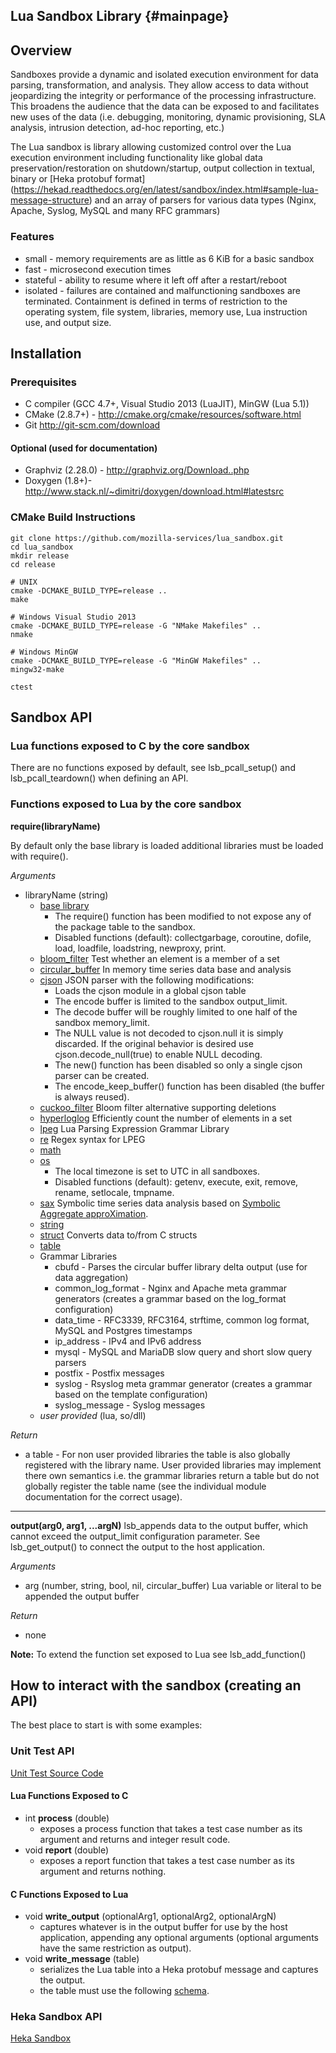 Lua Sandbox Library {#mainpage}
-------------------

## Overview

Sandboxes provide a dynamic and isolated execution environment
for data parsing, transformation, and analysis.  They allow access to data
without jeopardizing the integrity or performance of the processing
infrastructure. This broadens the audience that the data can be
exposed to and facilitates new uses of the data (i.e. debugging, monitoring,
dynamic provisioning,  SLA analysis, intrusion detection, ad-hoc reporting,
etc.)

The Lua sandbox is library allowing customized control over the Lua execution
environment including functionality like global data preservation/restoration on
shutdown/startup, output collection in textual, binary or [Heka protobuf format]
(https://hekad.readthedocs.org/en/latest/sandbox/index.html#sample-lua-message-structure)
and an array of parsers for various data types (Nginx, Apache, Syslog, MySQL and
many RFC grammars)

### Features

- small - memory requirements are as little as 6 KiB for a basic sandbox
- fast - microsecond execution times
- stateful - ability to resume where it left off after a restart/reboot
- isolated - failures are contained and malfunctioning sandboxes are terminated.
  Containment is defined in terms of restriction to the operating system,
  file system, libraries, memory use, Lua instruction use, and output size.

## Installation

### Prerequisites
* C compiler (GCC 4.7+, Visual Studio 2013 (LuaJIT), MinGW (Lua 5.1))
* CMake (2.8.7+) - http://cmake.org/cmake/resources/software.html
* Git http://git-scm.com/download

#### Optional (used for documentation)
* Graphviz (2.28.0) - http://graphviz.org/Download..php
* Doxygen (1.8+)- http://www.stack.nl/~dimitri/doxygen/download.html#latestsrc

### CMake Build Instructions

    git clone https://github.com/mozilla-services/lua_sandbox.git
    cd lua_sandbox
    mkdir release
    cd release

    # UNIX
    cmake -DCMAKE_BUILD_TYPE=release ..
    make

    # Windows Visual Studio 2013
    cmake -DCMAKE_BUILD_TYPE=release -G "NMake Makefiles" ..
    nmake

    # Windows MinGW
    cmake -DCMAKE_BUILD_TYPE=release -G "MinGW Makefiles" ..
    mingw32-make

    ctest

## Sandbox API

### Lua functions exposed to C by the core sandbox

There are no functions exposed by default, see lsb_pcall_setup() and
lsb_pcall_teardown() when defining an API.

### Functions exposed to Lua by the core sandbox
**require(libraryName)**

By default only the base library is loaded additional libraries must be loaded with require().

*Arguments*

- libraryName (string)
  - [base library](http://www.lua.org/manual/5.1/manual.html#5.1)
    - The require() function has been modified to not expose any of the package table to the sandbox.
    - Disabled functions (default): collectgarbage, coroutine, dofile, load, loadfile, loadstring, newproxy, print.
  - [bloom_filter](https://github.com/mozilla-services/lua_bloom_filter/blob/master/README.md) Test whether an element is a member of a set
  - [circular_buffer](https://github.com/mozilla-services/lua_circular_buffer/blob/master/README.md) In memory time series data base and analysis
  - [cjson](http://www.kyne.com.au/~mark/software/lua-cjson-manual.html) JSON parser with the following modifications:
    - Loads the cjson module in a global cjson table
    - The encode buffer is limited to the sandbox output_limit.
    - The decode buffer will be roughly limited to one half of the sandbox memory_limit.
    - The NULL value is not decoded to cjson.null it is simply discarded.
      If the original behavior is desired use cjson.decode_null(true) to enable NULL decoding.
    - The new() function has been disabled so only a single cjson parser can be created.
    - The encode_keep_buffer() function has been disabled (the buffer is always reused).
  - [cuckoo_filter](https://github.com/mozilla-services/lua_cuckoo_filter/blob/master/README.md) Bloom filter alternative supporting deletions
  - [hyperloglog](https://github.com/mozilla-services/lua_hyperloglog/blob/master/README.md) Efficiently count the number of elements in a set 
  - [lpeg](http://www.inf.puc-rio.br/~roberto/lpeg/lpeg.html) Lua Parsing Expression Grammar Library
  - [re](http://www.inf.puc-rio.br/~roberto/lpeg/re.html) Regex syntax for LPEG
  - [math](http://www.lua.org/manual/5.1/manual.html#5.6)
  - [os](http://www.lua.org/manual/5.1/manual.html#5.8)
    - The local timezone is set to UTC in all sandboxes.
    - Disabled functions (default): getenv, execute, exit, remove, rename, setlocale, tmpname.
  - [sax](https://github.com/trink/symtseries/blob/master/README.md) Symbolic time series data analysis based on
    [Symbolic Aggregate approXimation](http://www.cs.ucr.edu/~eamonn/SAX.pdf).
  - [string](http://www.lua.org/manual/5.1/manual.html#5.4)
  - [struct](http://www.inf.puc-rio.br/~roberto/struct/) Converts data to/from C structs
  - [table](http://www.lua.org/manual/5.1/manual.html#5.5)
  - Grammar Libraries
    - cbufd - Parses the circular buffer library delta output (use for data aggregation)
    - common_log_format - Nginx and Apache meta grammar generators (creates a grammar based on the log_format configuration)
    - data_time - RFC3339, RFC3164, strftime, common log format, MySQL and Postgres timestamps
    - ip_address - IPv4 and IPv6 address
    - mysql - MySQL and MariaDB slow query and short slow query parsers
    - postfix - Postfix messages
    - syslog - Rsyslog meta grammar generator (creates a grammar based on the template configuration)
    - syslog_message - Syslog messages
  - _user provided_ (lua, so/dll)

*Return*
- a table - For non user provided libraries the table is also globally registered
    with the library name.  User provided libraries may implement there own semantics
    i.e. the grammar libraries return a table but do not globally register the table name
    (see the individual module documentation for the correct usage).

____
**output(arg0, arg1, ...argN)**
    lsb_appends data to the output buffer, which cannot exceed the output_limit
    configuration parameter. See lsb_get_output() to connect the output to the
    host application.

*Arguments*
- arg (number, string, bool, nil, circular_buffer) Lua variable or literal to be appended the output buffer

*Return*
- none

**Note:** To extend the function set exposed to Lua see lsb_add_function()

## How to interact with the sandbox (creating an API)

The best place to start is with some examples:

### Unit Test API

[Unit Test Source Code](https://github.com/mozilla-services/lua_sandbox/blob/master/src/test/test_lua_sandbox.c)

#### Lua Functions Exposed to C

- int **process** (double)
    - exposes a process function that takes a test case number as its argument and returns and integer result code.
- void **report** (double)
    - exposes a report function that takes a test case number as its argument and returns nothing.

#### C Functions Exposed to Lua

- void **write_output** (optionalArg1, optionalArg2, optionalArgN)
    - captures whatever is in the output buffer for use by the host application, appending any optional arguments
    (optional arguments have the same restriction as output).
- void **write_message** (table)
    - serializes the Lua table into a Heka protobuf message and captures the output.
    - the table must use the following [schema](https://hekad.readthedocs.org/en/latest/sandbox/index.html#sample-lua-message-structure).

### Heka Sandbox API

[Heka Sandbox](https://hekad.readthedocs.org/en/latest/sandbox/index.html#lua-sandbox)
